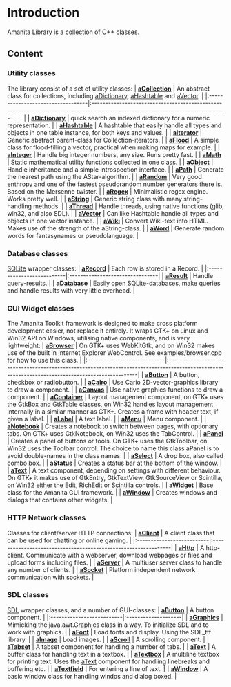 # Introduction #
Amanita Library is a collection of C++ classes.


## Content ##
### Utility classes ###
The library consist of a set of utility classes:
| **[aCollection](aCollection.md)** | An abstract class for collections, including [aDictionary](aDictionary.md), [aHashtable](aHashtable.md) and [aVector](aVector.md). |
|:----------------------------------|:-----------------------------------------------------------------------------------------------------------------------------------|
| **[aDictionary](aDictionary.md)** | quick search an indexed dictionary for a numeric representation.                                                                   |
| **[aHashtable](aHashtable.md)**   | A hashtable that easily handle all types and objects in one table instance, for both keys and values.                              |
| **[aIterator](aIterator.md)**     | Generic abstract parent-class for Collection-iterators.                                                                            |
| **[aFlood](aFlood.md)**           | A simple class for flood-filling a vector, practical when making maps for example.                                                 |
| **[aInteger](aInteger.md)**       | Handle big integer numbers, any size. Runs pretty fast.                                                                            |
| **[aMath](aMath.md)**             | Static mathematical utility functions collected in one class.                                                                      |
| **[aObject](aObject.md)**         | Handle inheritance and a simple introspection interface.                                                                           |
| **[aPath](aPath.md)**             | Generate the nearest path using the AStar-algorithm.                                                                               |
| **[aRandom](aRandom.md)**         | Very good enthropy and one of the fastest pseudorandom number generators there is. Based on the Mersenne twister.                  |
| **[aRegex](aRegex.md)**           | Minimalistic regex engine. Works pretty well.                                                                                      |
| **[aString](aString.md)**         | Generic string class with many string-handling methods.                                                                            |
| **[aThread](aThread.md)**         | Handle threads, using native functions (glib, win32, and also SDL).                                                                |
| **[aVector](aVector.md)**         | Can like Hashtable handle all types and objects in one vector instance.                                                            |
| **[aWiki](aWiki.md)**             | Convert Wiki-text into HTML. Makes use of the strength of the aString-class.                                                       |
| **[aWord](aWord.md)**             | Generate random words for fantasynames or pseudolanguage.                                                                          |

### Database classes ###
[SQLite](http://www.sqlite.org) wrapper classes:
| **[aRecord](aRecord.md)** | Each row is stored in a Record. |
|:--------------------------|:--------------------------------|
| **[aResult](aResult.md)** | Handle query-results.           |
| **[aDatabase](aDatabase.md)** | Easily open SQLite-databases, make queries and handle results with very little overhead. |

### GUI Widget classes ###
The Amanita Toolkit framework is designed to make cross platform development easier, not replace it entirely. It wraps GTK+ on Linux and Win32 API on Windows, utilising native components, and is very lightweight:
| **[aBrowser](aBrowser.md)** | On GTK+ uses WebKitGtk, and on Win32 makes use of the built in Internet Explorer WebControl. See examples/browser.cpp for how to use this class. |
|:----------------------------|:-------------------------------------------------------------------------------------------------------------------------------------------------|
| **[aButton](aButton.md)**   | A button, checkbox or radiobutton.                                                                                                               |
| **[aCairo](aCairo.md)**     | Use Cario 2D-vector-graphics library to draw a component.                                                                                        |
| **[aCanvas](aCanvas.md)**   | Use native graphics functions to draw a component.                                                                                               |
| **[aContainer](aContainer.md)** | Layout management component, on GTK+ uses the GtkBox and GtkTable classes, on Win32 handles layout management internally in a similar manner as GTK+. Creates a frame with header text, if given a label. |
| **[aLabel](aLabel.md)**     | A text label.                                                                                                                                    |
| **[aMenu](aMenu.md)**       | Menu component.                                                                                                                                  |
| **[aNotebook](aNotebook.md)** | Creates a notebook to switch between pages, with optionary tabs. On GTK+ uses GtkNotebook, on Win32 uses the TabControl.                         |
| **[aPanel](aPanel.md)**     | Creates a panel of buttons or tools. On GTK+ uses the GtkToolbar, on Win32 uses the Toolbar control. The choice to name this class aPanel is to avoid double-names in the class names. |
| **[aSelect](aSelect.md)**   | A drop box, also called combo box.                                                                                                               |
| **[aStatus](aStatus.md)**   | Creates a status bar at the bottom of the window.                                                                                                |
| **[aText](aText.md)**       | A text component, depending on settings with different behaviour. On GTK+ it makes use of GtkEntry, GtkTextView, GtkSourceView or Scintilla, on Win32 either the Edit, RichEdit or Scintilla controls. |
| **[aWidget](aWidget.md)**   | Base class for the Amanita GUI framework.                                                                                                        |
| **[aWindow](aWindow.md)**   | Creates windows and dialogs that contains other widgets.                                                                                         |

### HTTP Network classes ###
Classes for client/server HTTP connections:
| **[aClient](aClient.md)** | A client class that can be used for chatting or online gaming. |
|:--------------------------|:---------------------------------------------------------------|
| **[aHttp](aHttp.md)**     | A http-client. Communicate with a webserver, download webpages or files and upload forms including files. |
| **[aServer](aServer.md)** | A multiuser server class to handle any number of clients.      |
| **[aSocket](aSocket.md)** | Platform independent network communication with sockets.       |

### SDL classes ###
[SDL](http://www.libsdl.org) wrapper classes, and a number of GUI-classes:
| **[aButton](aButton.md)** | A button component. |
|:--------------------------|:--------------------|
| **[aGraphics](aGraphics.md)** | Mimicking the java.awt.Graphics class in a way. To initialize SDL and to work with graphics. |
| **[aFont](aFont.md)**     | Load fonts and display. Using the SDL\_ttf library. |
| **[aImage](aImage.md)**   | Load images.        |
| **[aScroll](aScroll.md)** | A scrolling component. |
| **[aTabset](aTabset.md)** | A tabset component for handling a number of tabs. |
| **[aText](aText.md)**     | A buffer class for handling text in a textbox. |
| **[aTextbox](aTextbox.md)** | A multiline textbox for printing text. Uses the [aText](aText.md) component for handling linebreaks and buffering etc. |
| **[aTextfield](aTextfield.md)** | For entering a line of text. |
| **[aWindow](aWindow.md)** | A basic window class for handling windos and dialog boxed. |